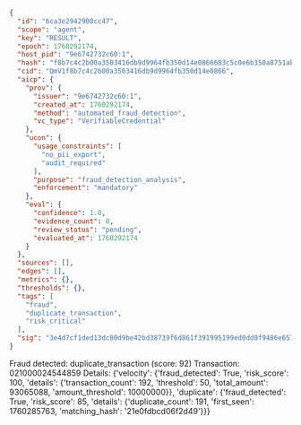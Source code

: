 ```json
{
  "id": "6ca3e2942900cc47",
  "scope": "agent",
  "key": "RESULT",
  "epoch": 1760292174,
  "host_pid": "9e6742732c60:1",
  "hash": "f8b7c4c2b00a3503416db9d9964fb350d14e0866683c5c0e6b350a8751ab58f1",
  "cid": "QmV1f8b7c4c2b00a3503416db9d9964fb350d14e0866",
  "aicp": {
    "prov": {
      "issuer": "9e6742732c60:1",
      "created_at": 1760292174,
      "method": "automated_fraud_detection",
      "vc_type": "VerifiableCredential"
    },
    "ucon": {
      "usage_constraints": [
        "no_pii_export",
        "audit_required"
      ],
      "purpose": "fraud_detection_analysis",
      "enforcement": "mandatory"
    },
    "eval": {
      "confidence": 1.0,
      "evidence_count": 0,
      "review_status": "pending",
      "evaluated_at": 1760292174
    }
  },
  "sources": [],
  "edges": [],
  "metrics": {},
  "thresholds": {},
  "tags": [
    "fraud",
    "duplicate_transaction",
    "risk_critical"
  ],
  "sig": "3e4d7cf1ded13dc00d9be42bd38739f6d861f391995199ed0dd0f9486e657384"
}
```

Fraud detected: duplicate_transaction (score: 92)
Transaction: 021000024544859
Details: {'velocity': {'fraud_detected': True, 'risk_score': 100, 'details': {'transaction_count': 192, 'threshold': 50, 'total_amount': 93065088, 'amount_threshold': 10000000}}, 'duplicate': {'fraud_detected': True, 'risk_score': 85, 'details': {'duplicate_count': 191, 'first_seen': 1760285763, 'matching_hash': '21e0fdbcd06f2d49'}}}